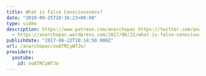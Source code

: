 ```yaml
---
title: What is False Consciousness?
date: "2019-09-25T20:38:23+08:00"
type: video
description: https://www.patreon.com/anarchopac https://twitter.com/anarchopac Transcript
  - https://anarchopac.wordpress.com/2017/06/22/what-is-false-consciousness/
publishdate: "2017-06-22T10:14:50.000Z"
url: /anarchopac/ooATRCyWTJo/
providers:
  youtube:
    id: ooATRCyWTJo
---
```

